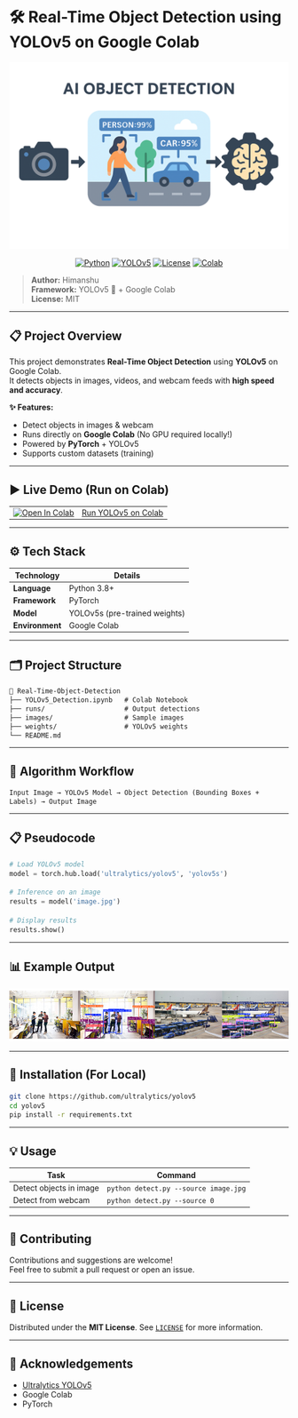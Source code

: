 
# 🛠️ **Real-Time Object Detection using YOLOv5 on Google Colab**

<p align="center">
  <img src="https://raw.githubusercontent.com/himanshu-chauhan-stack/RT_Object_Detection/refs/heads/main/content/sample_data/BANNER/frnt.png" width="600"/>
</p>

<p align="center">
  <a href="#"><img alt="Python" src="https://img.shields.io/badge/Python-3.8%2B-blue?logo=python"></a>
  <a href="#"><img alt="YOLOv5" src="https://img.shields.io/badge/YOLOv5-v7.0-orange?logo=github"></a>
  <a href="#"><img alt="License" src="https://img.shields.io/badge/License-MIT-green.svg"></a>
  <a href="#"><img alt="Colab" src="https://colab.research.google.com/assets/colab-badge.svg"></a>
</p>

> **Author:** Himanshu  
> **Framework:** YOLOv5 🚀 + Google Colab  
> **License:** MIT

---

## 📋 **Project Overview**

This project demonstrates **Real-Time Object Detection** using **YOLOv5** on Google Colab.  
It detects objects in images, videos, and webcam feeds with **high speed and accuracy**.

**✨ Features:**
- Detect objects in images & webcam
- Runs directly on **Google Colab** (No GPU required locally!)
- Powered by **PyTorch** + YOLOv5  
- Supports custom datasets (training)

---

## ▶️ **Live Demo (Run on Colab)**

| | |
|----|-------------------------------------------|
| <a href="https://colab.research.google.com/drive/11NlIcSTc7Fj-972QtefjgK0LDJ_6ODt6?usp=sharing"><img src="https://colab.research.google.com/assets/colab-badge.svg" alt="Open In Colab"/></a> | [Run YOLOv5 on Colab](https://colab.research.google.com/drive/11NlIcSTc7Fj-972QtefjgK0LDJ_6ODt6?usp=sharing) |

---

## ⚙️ **Tech Stack**

| Technology | Details |
|------------|---------|
| **Language** | Python 3.8+ |
| **Framework** | PyTorch |
| **Model** | YOLOv5s (pre-trained weights) |
| **Environment** | Google Colab |

---

## 🗂️ **Project Structure**

```
📁 Real-Time-Object-Detection
├── YOLOv5_Detection.ipynb   # Colab Notebook
├── runs/                    # Output detections
├── images/                  # Sample images
├── weights/                 # YOLOv5 weights
└── README.md
```

---

## 📝 **Algorithm Workflow**

```
Input Image → YOLOv5 Model → Object Detection (Bounding Boxes + Labels) → Output Image
```

---

## 📋 **Pseudocode**

```python
# Load YOLOv5 model
model = torch.hub.load('ultralytics/yolov5', 'yolov5s')

# Inference on an image
results = model('image.jpg')

# Display results
results.show()
```

---

## 📊 **Example Output**

<p align="center">
  <img src="https://raw.githubusercontent.com/himanshu-chauhan-stack/RT_Object_Detection/refs/heads/main/content/sample_data/BANNER/OP.png" width="1000"/>
</p>

---

## 🚀 **Installation (For Local)**

```bash
git clone https://github.com/ultralytics/yolov5
cd yolov5
pip install -r requirements.txt
```

---

## 💡 **Usage**

| Task | Command |
|------|---------|
| Detect objects in image | `python detect.py --source image.jpg` |
| Detect from webcam | `python detect.py --source 0` |

---

## 🤝 **Contributing**

Contributions and suggestions are welcome!  
Feel free to submit a pull request or open an issue.

---

## 📄 **License**

Distributed under the **MIT License**. See [`LICENSE`](LICENSE) for more information.

---

## 🙌 **Acknowledgements**

- [Ultralytics YOLOv5](https://github.com/ultralytics/yolov5)
- Google Colab
- PyTorch
